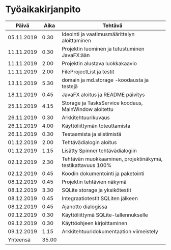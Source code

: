 # Työaikakirjanpito

Päivä | Aika | Tehtävä
----|-----|-----------------------
05.11.2019 | 0.30 | Ideointi ja vaatimusmäärittelyn aloittaminen
11.11.2019 | 0.30 | Projektin luominen ja tutustuminen JavaFX:ään
11.11.2019 | 2.00 | Projektin alustava luokkakaavio
11.11.2019 | 2.00 | FileProjectList ja testit
13.11.2019 | 5.30 | domain ja md.storage -koodausta ja testejä
18.11.2019 | 0.45 | JavaFX aloitus ja README päivitys
25.11.2019 | 4.15 | Storage ja TasksService koodaus, MainWindow aloitettu 
26.11.2019 | 0.30 | Arkkitehtuurikuvaus
26.11.2019 | 4.00 | Käyttöliittymän toteuttamista
26.11.2019 | 0.30 | Testaamista ja siistimistä
01.12.2019 | 2.00 | Tehtävädialogin aloitus
01.12.2019 | 1.15 | Lisätty Spinner tehtävädialogiin
02.12.2019 | 2.30 | Tehtävän muokkaaminen, projektinäkymä, testikattavuus 100%
02.12.2019 | 0.45 | Koodin dokumentointi ja paketointi
08.12.2019 | 0.45 | Projektin tehtävien näkymä
08.12.2019 | 3.30 | SQLite storage ja yksikötestit
08.12.2019 | 0.45 | Integraatiotestit SQLiten jälkeen
08.12.2019 | 0.45 | Ajanotto dialogissa
09.12.2019 | 0.30 | Käyttöliittymä SQLite-tallennukselle
09.12.2019 | 0.30 | Käyttöohjeen kirjoittaminen
09.12.2019 | 1.15 | Arkkitehtuuridokumentaation viimeistely
Yhteensä | 35.00 | 












